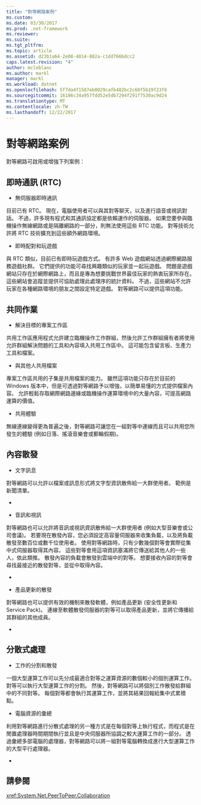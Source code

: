 ```yaml
---
title: "對等網路案例"
ms.custom: 
ms.date: 03/30/2017
ms.prod: .net-framework
ms.reviewer: 
ms.suite: 
ms.tgt_pltfrm: 
ms.topic: article
ms.assetid: d23b1a64-2e08-4014-882a-c1dd766bdcc2
caps.latest.revision: "4"
author: mcleblanc
ms.author: markl
manager: markl
ms.workload: dotnet
ms.openlocfilehash: 5f7da4f1587eb0029cafb482bc2c60f5b19f23f8
ms.sourcegitcommit: 16186c34a957fdd52e5db7294f291f7530ac9d24
ms.translationtype: MT
ms.contentlocale: zh-TW
ms.lasthandoff: 12/22/2017
---
```

# <a name="peer-to-peer-networking-scenarios"></a>對等網路案例
對等網路可啟用或增強下列案例：  
  
## <a name="real-time-communications-rtc"></a>即時通訊 (RTC)  
  
-   無伺服器即時通訊  
  
 目前已有 RTC。 現在，電腦使用者可以與其對等聊天，以及進行語音或視訊對話。 不過，許多現有程式和其通訊協定都是依賴運作的伺服器。 如果您要參與臨機操作無線網路或是隔離網路的一部分，則無法使用這些 RTC 功能。 對等技術允許將 RTC 技術擴充到這些額外網路環境。  
  
-   即時配對和玩遊戲  
  
 與 RTC 類似，目前已有即時玩遊戲方式。 有許多 Web 遊戲網站透過網際網路服務遊戲社群。 它們提供的功能可尋找興趣類似的玩家並一起玩遊戲。 問題是遊戲網站只存在於網際網路上，而且是專為想要挑戰世界最佳玩家的熱衷玩家所存在。 這些網站會追蹤並提供可協助處理此處理序的統計資料。 不過，這些網站不允許玩家在各種網路環境的朋友之間設定特定遊戲。 對等網路可以提供這項功能。  
  
## <a name="collaboration"></a>共同作業  
  
-   解決目標的專案工作區  
  
 共用工作區應用程式允許建立臨機操作工作群組，然後允許工作群組擁有者將使用允許群組解決問題的工具和內容填入共用工作區中。 這可能包含留言板、生產力工具和檔案。  
  
-   與其他人共用檔案  
  
 專案工作區共用的子集是共用檔案的能力。 雖然這項功能只存在於目前的 Windows 版本中，但是可透過對等網路予以增強，以簡單易懂的方式提供檔案內容。 允許輕鬆存取網際網路邊緣或臨機操作運算環境中的大量內容，可提高網路運算的價值。  
  
-   共用體驗  
  
 無線連線變得更為普遍之後，對等網路可讓您在一組對等中連線而且可以共用您所發生的體驗 (例如日落、搖滾音樂會或郵輪假期)。  
  
## <a name="content-distribution"></a>內容散發  
  
-   文字訊息  
  
 對等網路可以允許以檔案或訊息形式將文字型資訊散佈給一大群使用者。 範例是新聞清單。  
  
-  
  
-   音訊和視訊  
  
 對等網路也可以允許將音訊或視訊資訊散佈給一大群使用者 (例如大型音樂會或公司會議)。 若要現在散發內容，您必須設定高容量伺服器來收集負載，以及將負載散發至數百位或數千位使用者。 使用對等網路時，只有少數幾個對等會實際從集中式伺服器取得其內容。 這些對等會用這項資訊塞滿將它傳送給其他人的一些人，依此類推。 散發內容的負載會散發到雲端中的對等。 想要接收內容的對等會尋找最接近的散發對等，並從中取得內容。  
  
-  
  
-   產品更新的散發  
  
 對等網路也可以提供有效的機制來散發軟體，例如產品更新 (安全性更新和 Service Pack)。 連線至軟體散發伺服器的對等可以取得產品更新，並將它傳播給其群組的其他成員。  
  
-  
  
## <a name="distributed-processing"></a>分散式處理  
  
-   工作的分割和散發  
  
 一個大型運算工作可以先分成最適合對等之運算資源的數個較小的個別運算工作。 對等可以執行大型運算工作的分割。 然後，對等網路可以將個別工作散發給群組中的不同對等。 每個對等都會執行其運算工作，並將其結果回報給集中式累積點。  
  
-   電腦資源的彙總  
  
 利用對等網路進行分散式處理的另一種方式是在每個對等上執行程式，而程式是在閒置處理器時間期間執行並且是中央伺服器所協調之較大運算工作的一部分。 透過彙總多部電腦的處理器，對等網路可以將一組對等電腦轉換成進行大型運算工作的大型平行處理器。  
  
-  
  
## <a name="see-also"></a>請參閱  
 <xref:System.Net.PeerToPeer.Collaboration>
